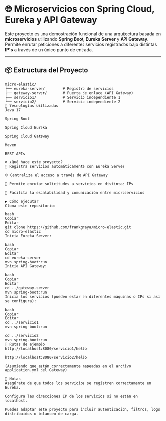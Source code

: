 # 🌐 Microservicios con Spring Cloud, Eureka y API Gateway

Este proyecto es una demostración funcional de una arquitectura basada en **microservicios** utilizando **Spring Boot**, **Eureka Server** y **API Gateway**. Permite enrutar peticiones a diferentes servicios registrados bajo distintas **IP's** a través de un único punto de entrada.

---

## 📦 Estructura del Proyecto

```text
micro-elastic/
├── eureka-server/        # Registro de servicios
├── gateway-server/       # Puerta de enlace (API Gateway)
├── servicio1/            # Servicio independiente 1
└── servicio2/            # Servicio independiente 2
🚀 Tecnologías Utilizadas
Java 17

Spring Boot

Spring Cloud Eureka

Spring Cloud Gateway

Maven

REST APIs

⚙️ ¿Qué hace este proyecto?
🔎 Registra servicios automáticamente con Eureka Server

🌐 Centraliza el acceso a través de API Gateway

🧭 Permite enrutar solicitudes a servicios en distintas IPs

💬 Facilita la escalabilidad y comunicación entre microservicios

▶️ Cómo ejecutar
Clona este repositorio:

bash
Copiar
Editar
git clone https://github.com/frankgraya/micro-elastic.git
cd micro-elastic
Inicia Eureka Server:

bash
Copiar
Editar
cd eureka-server
mvn spring-boot:run
Inicia API Gateway:

bash
Copiar
Editar
cd ../gateway-server
mvn spring-boot:run
Inicia los servicios (pueden estar en diferentes máquinas o IPs si así se configura):

bash
Copiar
Editar
cd ../servicio1
mvn spring-boot:run

cd ../servicio2
mvn spring-boot:run
🔀 Rutas de ejemplo
http://localhost:8080/servicio1/hello

http://localhost:8080/servicio2/hello

(Asumiendo que están correctamente mapeadas en el archivo application.yml del Gateway)

📌 Notas
Asegúrate de que todos los servicios se registren correctamente en Eureka.

Configura las direcciones IP de los servicios si no están en localhost.

Puedes adaptar este proyecto para incluir autenticación, filtros, logs distribuidos o balanceo de carga.